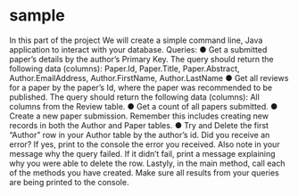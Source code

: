 # sample
In this part of the project We will create a simple command line, Java application to interact with
your database.
Queries:
● Get a submitted paper’s details by the author’s Primary Key. The query should return the
following data (columns): Paper.Id, Paper.Title, Paper.Abstract, Author.EmailAddress,
Author.FirstName, Author.LastName
● Get all reviews for a paper by the paper’s Id, where the paper was recommended to be
published. The query should return the following data (columns): All columns from the
Review table.
● Get a count of all papers submitted.
● Create a new paper submission. Remember this includes creating new records in both
the Author and Paper tables.
● Try and Delete the first “Author” row in your Author table by the author’s id. Did you
receive an error? If yes, print to the console the error you received. Also note in your
message why the query failed. If it didn’t fail, print a message explaining why you were
able to delete the row.
Lastyly, in the main method, call each of the methods you have created. Make sure all results
from your queries are being printed to the console.

